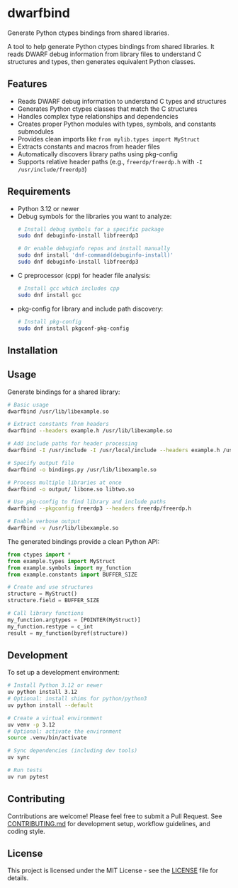 # dwarfbind
Generate Python ctypes bindings from shared libraries.

A tool to help generate Python ctypes bindings from shared libraries. It reads DWARF debug information from library files to understand C structures and types, then generates equivalent Python classes.

## Features

- Reads DWARF debug information to understand C types and structures
- Generates Python ctypes classes that match the C structures
- Handles complex type relationships and dependencies
- Creates proper Python modules with types, symbols, and constants submodules
- Provides clean imports like `from mylib.types import MyStruct`
- Extracts constants and macros from header files
- Automatically discovers library paths using pkg-config
- Supports relative header paths (e.g., `freerdp/freerdp.h` with `-I /usr/include/freerdp3`)

## Requirements

- Python 3.12 or newer
- Debug symbols for the libraries you want to analyze:
  ```bash
  # Install debug symbols for a specific package
  sudo dnf debuginfo-install libfreerdp3

  # Or enable debuginfo repos and install manually
  sudo dnf install 'dnf-command(debuginfo-install)'
  sudo dnf debuginfo-install libfreerdp3
  ```
- C preprocessor (cpp) for header file analysis:
  ```bash
  # Install gcc which includes cpp
  sudo dnf install gcc
  ```
- pkg-config for library and include path discovery:
  ```bash
  # Install pkg-config
  sudo dnf install pkgconf-pkg-config
  ```

## Installation

## Usage

Generate bindings for a shared library:

```bash
# Basic usage
dwarfbind /usr/lib/libexample.so

# Extract constants from headers
dwarfbind --headers example.h /usr/lib/libexample.so

# Add include paths for header processing
dwarfbind -I /usr/include -I /usr/local/include --headers example.h /usr/lib/libexample.so

# Specify output file
dwarfbind -o bindings.py /usr/lib/libexample.so

# Process multiple libraries at once
dwarfbind -o output/ libone.so libtwo.so

# Use pkg-config to find library and include paths
dwarfbind --pkgconfig freerdp3 --headers freerdp/freerdp.h

# Enable verbose output
dwarfbind -v /usr/lib/libexample.so
```

The generated bindings provide a clean Python API:

```python
from ctypes import *
from example.types import MyStruct
from example.symbols import my_function
from example.constants import BUFFER_SIZE

# Create and use structures
structure = MyStruct()
structure.field = BUFFER_SIZE

# Call library functions
my_function.argtypes = [POINTER(MyStruct)]
my_function.restype = c_int
result = my_function(byref(structure))
```

## Development

To set up a development environment:

```bash
# Install Python 3.12 or newer
uv python install 3.12
# Optional: install shims for python/python3
uv python install --default

# Create a virtual environment
uv venv -p 3.12
# Optional: activate the environment
source .venv/bin/activate

# Sync dependencies (including dev tools)
uv sync

# Run tests
uv run pytest
```

## Contributing

Contributions are welcome! Please feel free to submit a Pull Request. See [CONTRIBUTING.md](CONTRIBUTING.md) for development setup, workflow guidelines, and coding style.

## License

This project is licensed under the MIT License - see the [LICENSE](LICENSE) file for details.
